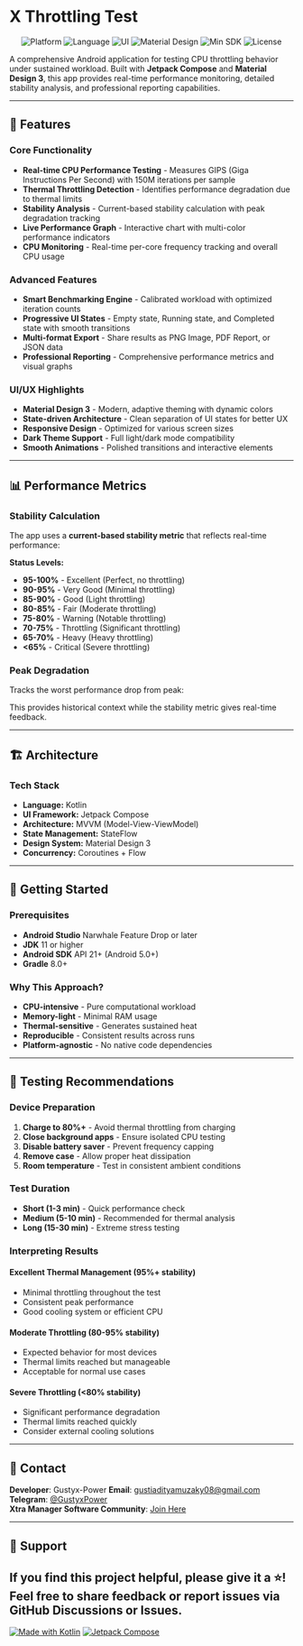 # X Throttling Test

<p align="center">
  <img src="https://img.shields.io/badge/Platform-Android-green.svg" alt="Platform">
  <img src="https://img.shields.io/badge/Language-Kotlin-blue.svg" alt="Language">
  <img src="https://img.shields.io/badge/UI-Jetpack%20Compose-orange.svg" alt="UI">
  <img src="https://img.shields.io/badge/Material-3-purple.svg" alt="Material Design">
  <img src="https://img.shields.io/badge/Min%20SDK-21-red.svg" alt="Min SDK">
  <img src="https://img.shields.io/badge/License-MIT-yellow.svg" alt="License">
</p>

A comprehensive Android application for testing CPU throttling behavior under sustained workload. Built with **Jetpack Compose** and **Material Design 3**, this app provides real-time performance monitoring, detailed stability analysis, and professional reporting capabilities.

---

## 🎯 Features

### Core Functionality
- **Real-time CPU Performance Testing** - Measures GIPS (Giga Instructions Per Second) with 150M iterations per sample
- **Thermal Throttling Detection** - Identifies performance degradation due to thermal limits
- **Stability Analysis** - Current-based stability calculation with peak degradation tracking
- **Live Performance Graph** - Interactive chart with multi-color performance indicators
- **CPU Monitoring** - Real-time per-core frequency tracking and overall CPU usage

### Advanced Features
- **Smart Benchmarking Engine** - Calibrated workload with optimized iteration counts
- **Progressive UI States** - Empty state, Running state, and Completed state with smooth transitions
- **Multi-format Export** - Share results as PNG Image, PDF Report, or JSON data
- **Professional Reporting** - Comprehensive performance metrics and visual graphs

### UI/UX Highlights
- **Material Design 3** - Modern, adaptive theming with dynamic colors
- **State-driven Architecture** - Clean separation of UI states for better UX
- **Responsive Design** - Optimized for various screen sizes
- **Dark Theme Support** - Full light/dark mode compatibility
- **Smooth Animations** - Polished transitions and interactive elements

---

## 📊 Performance Metrics

### Stability Calculation
The app uses a **current-based stability metric** that reflects real-time performance:

**Status Levels:**
- **95-100%** - Excellent (Perfect, no throttling)
- **90-95%** - Very Good (Minimal throttling)
- **85-90%** - Good (Light throttling)
- **80-85%** - Fair (Moderate throttling)
- **75-80%** - Warning (Notable throttling)
- **70-75%** - Throttling (Significant throttling)
- **65-70%** - Heavy (Heavy throttling)
- **<65%** - Critical (Severe throttling)

### Peak Degradation
Tracks the worst performance drop from peak:

This provides historical context while the stability metric gives real-time feedback.

---

## 🏗️ Architecture

### Tech Stack
- **Language:** Kotlin
- **UI Framework:** Jetpack Compose
- **Architecture:** MVVM (Model-View-ViewModel)
- **State Management:** StateFlow
- **Design System:** Material Design 3
- **Concurrency:** Coroutines + Flow


---

## 🚀 Getting Started

### Prerequisites
- **Android Studio** Narwhale Feature Drop or later
- **JDK** 11 or higher
- **Android SDK** API 21+ (Android 5.0+)
- **Gradle** 8.0+


### Why This Approach?

- **CPU-intensive** - Pure computational workload
- **Memory-light** - Minimal RAM usage
- **Thermal-sensitive** - Generates sustained heat
- **Reproducible** - Consistent results across runs
- **Platform-agnostic** - No native code dependencies


---

## 🧪 Testing Recommendations

### Device Preparation
1. **Charge to 80%+** - Avoid thermal throttling from charging
2. **Close background apps** - Ensure isolated CPU testing
3. **Disable battery saver** - Prevent frequency capping
4. **Remove case** - Allow proper heat dissipation
5. **Room temperature** - Test in consistent ambient conditions

### Test Duration
- **Short (1-3 min)** - Quick performance check
- **Medium (5-10 min)** - Recommended for thermal analysis
- **Long (15-30 min)** - Extreme stress testing

### Interpreting Results

#### Excellent Thermal Management (95%+ stability)
- Minimal throttling throughout the test
- Consistent peak performance
- Good cooling system or efficient CPU

#### Moderate Throttling (80-95% stability)
- Expected behavior for most devices
- Thermal limits reached but manageable
- Acceptable for normal use cases

#### Severe Throttling (<80% stability)
- Significant performance degradation
- Thermal limits reached quickly
- Consider external cooling solutions

---

## 📧 Contact

**Developer**: Gustyx-Power 
**Email**: gustiadityamuzaky08@gmail.com  
**Telegram**: [@GustyxPower](t.me/GustyxPower)  
**Xtra Manager Software Community**: [Join Here](https://t.me/XtraManagerSoftware)

---

## 🌟 Support
If you find this project helpful, please give it a ⭐️!
Feel free to share feedback or report issues via GitHub Discussions or Issues.
---
[![Made with Kotlin](https://img.shields.io/badge/Made%20with-Kotlin-0095D5?style=for-the-badge&logo=kotlin&logoColor=white)](https://kotlinlang.org/)
[![Jetpack Compose](https://img.shields.io/badge/Jetpack%20Compose-4285F4?style=for-the-badge&logo=jetpack-compose&logoColor=white)](https://developer.android.com/jetpack/compose)

